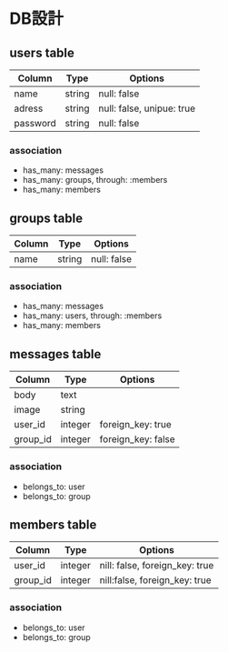 # DB設計

## users table
|Column|Type|Options|
|------|----|------|
|name|string|null: false|
|adress|string|null: false, unipue: true|
|password|string|null: false|

### association
- has_many: messages
- has_many: groups, through: :members
- has_many: members

## groups table
|Column|Type|Options|
|------|----|------|
|name|string|null: false|

### association
- has_many: messages
- has_many: users, through: :members
- has_many: members

## messages table
|Column|Type|Options|
|------|----|------|
|body|text||
|image|string||
|user_id|integer|foreign_key: true|
|group_id|integer|foreign_key: false|

### association
- belongs_to: user
- belongs_to: group

## members table
|Column|Type|Options|
|------|----|------|
|user_id|integer|nill: false, foreign_key: true|
|group_id|integer|nill:false, foreign_key: true|

### association
- belongs_to: user
- belongs_to: group